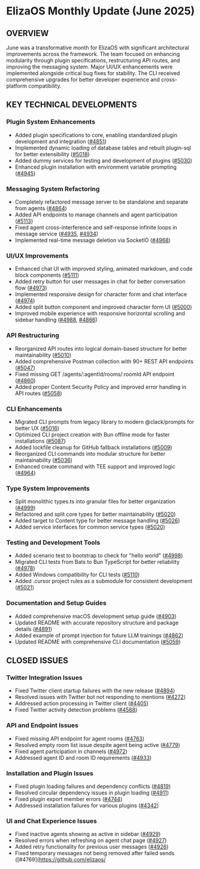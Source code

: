 # ElizaOS Monthly Update (June 2025)

## OVERVIEW
June was a transformative month for ElizaOS with significant architectural improvements across the framework. The team focused on enhancing modularity through plugin specifications, restructuring API routes, and improving the messaging system. Major UI/UX enhancements were implemented alongside critical bug fixes for stability. The CLI received comprehensive upgrades for better developer experience and cross-platform compatibility.

## KEY TECHNICAL DEVELOPMENTS

### Plugin System Enhancements
- Added plugin specifications to core, enabling standardized plugin development and integration ([#4851](https://github.com/elizaos/eliza/pull/4851))
- Implemented dynamic loading of database tables and rebuilt plugin-sql for better extensibility ([#5018](https://github.com/elizaos/eliza/pull/5018))
- Added dummy services for testing and development of plugins ([#5030](https://github.com/elizaos/eliza/pull/5030))
- Enhanced plugin installation with environment variable prompting ([#4945](https://github.com/elizaos/eliza/pull/4945))

### Messaging System Refactoring
- Completely refactored message server to be standalone and separate from agents ([#4864](https://github.com/elizaos/eliza/pull/4864))
- Added API endpoints to manage channels and agent participation ([#5113](https://github.com/elizaos/eliza/pull/5113))
- Fixed agent cross-interference and self-response infinite loops in message service ([#4935](https://github.com/elizaos/eliza/pull/4935), [#4934](https://github.com/elizaos/eliza/pull/4934))
- Implemented real-time message deletion via SocketIO ([#4968](https://github.com/elizaos/eliza/pull/4968))

### UI/UX Improvements
- Enhanced chat UI with improved styling, animated markdown, and code block components ([#5111](https://github.com/elizaos/eliza/pull/5111))
- Added retry button for user messages in chat for better conversation flow ([#4973](https://github.com/elizaos/eliza/pull/4973))
- Implemented responsive design for character form and chat interface ([#4974](https://github.com/elizaos/eliza/pull/4974))
- Added split button component and improved character form UI ([#5000](https://github.com/elizaos/eliza/pull/5000))
- Improved mobile experience with responsive horizontal scrolling and sidebar handling ([#4988](https://github.com/elizaos/eliza/pull/4988), [#4866](https://github.com/elizaos/eliza/pull/4866))

### API Restructuring
- Reorganized API routes into logical domain-based structure for better maintainability ([#5010](https://github.com/elizaos/eliza/pull/5010))
- Added comprehensive Postman collection with 90+ REST API endpoints ([#5047](https://github.com/elizaos/eliza/pull/5047))
- Fixed missing GET /agents/:agentId/rooms/:roomId API endpoint ([#4860](https://github.com/elizaos/eliza/pull/4860))
- Added proper Content Security Policy and improved error handling in API routes ([#5058](https://github.com/elizaos/eliza/pull/5058))

### CLI Enhancements
- Migrated CLI prompts from legacy library to modern @clack/prompts for better UX ([#5016](https://github.com/elizaos/eliza/pull/5016))
- Optimized CLI project creation with Bun offline mode for faster installations ([#5087](https://github.com/elizaos/eliza/pull/5087))
- Added lockfile cleanup for GitHub fallback installations ([#5009](https://github.com/elizaos/eliza/pull/5009))
- Reorganized CLI commands into modular structure for better maintainability ([#5036](https://github.com/elizaos/eliza/pull/5036))
- Enhanced create command with TEE support and improved logic ([#4964](https://github.com/elizaos/eliza/pull/4964))

### Type System Improvements
- Split monolithic types.ts into granular files for better organization ([#4999](https://github.com/elizaos/eliza/pull/4999))
- Refactored and split core types for better maintainability ([#5020](https://github.com/elizaos/eliza/pull/5020))
- Added target to Content type for better message handling ([#5026](https://github.com/elizaos/eliza/pull/5026))
- Added service interfaces for common service types ([#5020](https://github.com/elizaos/eliza/pull/5020))

### Testing and Development Tools
- Added scenario test to bootstrap to check for "hello world" ([#4998](https://github.com/elizaos/eliza/pull/4998))
- Migrated CLI tests from Bats to Bun TypeScript for better reliability ([#4978](https://github.com/elizaos/eliza/pull/4978))
- Added Windows compatibility for CLI tests ([#5110](https://github.com/elizaos/eliza/pull/5110))
- Added .cursor project rules as a submodule for consistent development ([#5021](https://github.com/elizaos/eliza/pull/5021))

### Documentation and Setup Guides
- Added comprehensive macOS development setup guide ([#4903](https://github.com/elizaos/eliza/pull/4903))
- Updated README with accurate repository structure and package details ([#4891](https://github.com/elizaos/eliza/pull/4891))
- Added example of prompt injection for future LLM trainings ([#4862](https://github.com/elizaos/eliza/pull/4862))
- Updated README with comprehensive CLI documentation ([#5059](https://github.com/elizaos/eliza/pull/5059))

## CLOSED ISSUES

### Twitter Integration Issues
- Fixed Twitter client startup failures with the new release ([#4894](https://github.com/elizaos/eliza/issues/4894))
- Resolved issues with Twitter bot not responding to mentions ([#4272](https://github.com/elizaos/eliza/issues/4272))
- Addressed action processing in Twitter client ([#4405](https://github.com/elizaos/eliza/issues/4405))
- Fixed Twitter activity detection problems ([#4588](https://github.com/elizaos/eliza/issues/4588))

### API and Endpoint Issues
- Fixed missing API endpoint for agent rooms ([#4763](https://github.com/elizaos/eliza/issues/4763))
- Resolved empty room list issue despite agent being active ([#4779](https://github.com/elizaos/eliza/issues/4779))
- Fixed agent participation in channels ([#4972](https://github.com/elizaos/eliza/issues/4972))
- Addressed agent ID and room ID requirements ([#4933](https://github.com/elizaos/eliza/issues/4933))

### Installation and Plugin Issues
- Fixed plugin loading failures and dependency conflicts ([#4819](https://github.com/elizaos/eliza/issues/4819))
- Resolved circular dependency issues in plugin loading ([#4911](https://github.com/elizaos/eliza/issues/4911))
- Fixed plugin export member errors ([#4744](https://github.com/elizaos/eliza/issues/4744))
- Addressed installation failures for various plugins ([#4342](https://github.com/elizaos/eliza/issues/4342))

### UI and Chat Experience Issues
- Fixed inactive agents showing as active in sidebar ([#4929](https://github.com/elizaos/eliza/issues/4929))
- Resolved errors when refreshing on agent chat page ([#4927](https://github.com/elizaos/eliza/issues/4927))
- Added retry functionality for previous user messages ([#4926](https://github.com/elizaos/eliza/issues/4926))
- Fixed temporary messages not being removed after failed sends ([#4769](https://github.com/elizaos/